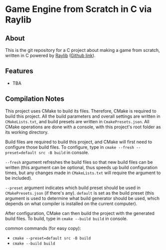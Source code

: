 # Game Engine from Scratch in C via Raylib

## About

This is the git repository for a C project about making a game from scratch, written in C powered by
[Raylib](https://www.raylib.com/index.html) ([Github link](https://github.com/raysan5/raylib?tab=readme-ov-file)).

## Features

- TBA

## Compilation Notes

This project uses CMake to build its files. Therefore, CMake is required to build this project. All the build
parameters and overall settings are written in `CMakeLists.txt`, and build presets are written in `CmakePresets.json`.
All CMake operations are done with a console, with this project's root folder as its working directory.

Build files are required to build this project, and CMake will first need to configure those build files. To configure,
type in `cmake --fresh --preset=default src -B build` in console.

`--fresh` argument refreshes the build files so that new build files can be written (this argument can be optional,
thus speeds up build configuration times, but any changes made in `CMakeLists.txt` will require the argument to be included).

`--preset` argument indicates which build preset should be used in `CMakePresets.json` (if there's any). `default` is
set as the build preset (this argument is used to determine what build generator should be used, which depends on what
compiler is installed on the current computer).

After configuration, CMake can then build the project with the generated build files. To build, type in `cmake --build
build` in console.

common commands (for easy copy):
- `cmake --preset=default src -B build`
- `cmake --build build`